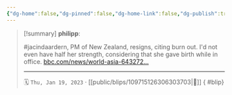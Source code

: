 ```yaml
---
{"dg-home":false,"dg-pinned":false,"dg-home-link":false,"dg-publish":true,"type":"blip","disabled rules":["yaml-title","yaml-title-alias","file-name-heading"],"title":"philipp on mastodon @ 2023-01-19","created-date":"2023-01-19T09:19:29","id":109715126306303700,"updated-date":"2025-05-02T08:50:43","dg-path":"blips/109715126306303703.md","permalink":"/blips/109715126306303703/","dgPassFrontmatter":true,"created":"2023-01-19T09:19:29","updated":"2025-05-02T08:50:43"}
---
```


> [!summary] **philipp**:
>
> #jacindaardern, PM of New Zealand, resigns, citing burn out. I'd not even have half her strength, considering that she gave birth while in office. [bbc.com/news/world-asia-643272…](https://www.bbc.com/news/world-asia-64327224)
> - - -
>
> 🗓️ `Thu, Jan 19, 2023` · [[public/blips/109715126306303703\|🔗]]
{ #blip}

